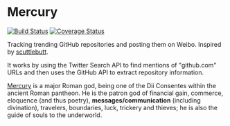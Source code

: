 Mercury
=======

[![Build Status](https://img.shields.io/travis/larrylv/mercury.svg?branch=master)][travis]
[![Coverage Status](http://img.shields.io/coveralls/larrylv/mercury.svg)][coveralls]

[travis]: https://travis-ci.org/larrylv/mercury
[coveralls]: https://coveralls.io/r/larrylv/mercury

Tracking trending GitHub repositories and posting them on Weibo. Inspired by [scuttlebutt](https://github.com/benbjohnson/scuttlebutt).

It works by using the Twitter Search API to find mentions of "github.com" URLs and then uses the GitHub API to extract repository information.

[Mercury][] is a major Roman god, being one of the Dii Consentes within the ancient Roman pantheon. He is the patron god of financial gain, commerce, eloquence (and thus poetry), __messages/communication__ (including divination), travelers, boundaries, luck, trickery and thieves; he is also the guide of souls to the underworld.


[Mercury]: http://en.wikipedia.org/wiki/Mercury_(mythology)
